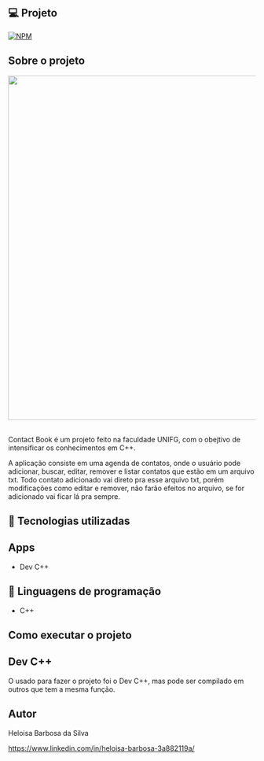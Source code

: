 ## 💻 Projeto
[![NPM](https://img.shields.io/npm/l/react)](https://github.com/heloisabbarbosa/Contact-Book/blob/add-license-1/LICENCE)

## Sobre o projeto

<div>
<img src="https://github.com/heloisabbarbosa/Contact-Book/assets/129234675/7f745a15-7056-49b4-bc88-b78c179572e8" width="700px" />
</div>
<br>

Contact Book é um projeto feito na faculdade UNIFG, com o obejtivo de intensificar os conhecimentos em C++.

A aplicação consiste em uma agenda de contatos, onde o usuário pode adicionar, buscar, editar, remover e listar contatos que estão em um arquivo txt.
Todo contato adicionado vai direto pra esse arquivo txt, porém modificações como editar e remover, não farão efeitos no arquivo, se for adicionado vai ficar lá pra sempre.

## 🚀 Tecnologias utilizadas
## Apps
- Dev C++

## 📔 Linguagens de programação
- C++

## Como executar o projeto

## Dev C++
O usado para fazer o projeto foi o Dev C++, mas pode ser compilado em outros que tem a mesma função.

## Autor

Heloisa Barbosa da Silva

https://www.linkedin.com/in/heloisa-barbosa-3a882119a/
